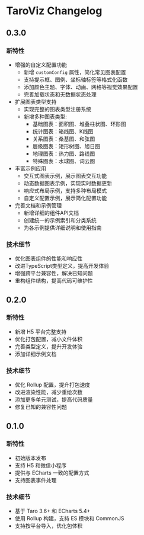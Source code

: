 # TaroViz Changelog

## 0.3.0

### 新特性
- 增强的自定义配置功能
  - 新增 `customConfig` 属性，简化常见图表配置
  - 支持提示框、图例、坐标轴标签等格式化函数
  - 添加颜色主题、字体、动画、网格等视觉效果配置
  - 完善加载状态和无数据状态处理
- 扩展图表类型支持
  - 实现完整的图表类型注册系统
  - 新增多种图表类型:
    - 基础图表：面积图、堆叠柱状图、环形图
    - 统计图表：箱线图、K线图
    - 关系图表：桑基图、和弦图
    - 层级图表：矩形树图、旭日图
    - 地理图表：热力图、路线图
    - 特殊图表：水球图、词云图
- 丰富示例应用
  - 交互式图表示例，展示图表交互功能
  - 动态数据图表示例，实现实时数据更新
  - 响应式布局示例，支持多种布局模式
  - 自定义配置示例，展示简化配置功能
- 完善文档和示例管理
  - 新增详细的组件API文档
  - 创建统一的示例索引和分类系统
  - 为各示例提供详细说明和使用指南

### 技术细节
- 优化图表组件的性能和响应性
- 改进TypeScript类型定义，提高开发体验
- 增强跨平台兼容性，解决已知问题
- 重构组件结构，提高代码可维护性

## 0.2.0

### 新特性
- 新增 H5 平台完整支持
- 优化打包配置，减小文件体积
- 完善类型定义，提升开发体验
- 添加详细示例文档

### 技术细节
- 优化 Rollup 配置，提升打包速度
- 改进渲染性能，减少重绘次数
- 添加更多单元测试，提高代码质量
- 修复已知的兼容性问题

## 0.1.0

### 新特性
- 初始版本发布
- 支持 H5 和微信小程序
- 提供与 ECharts 一致的配置方式
- 支持图表事件处理

### 技术细节

- 基于 Taro 3.6+ 和 ECharts 5.4+
- 使用 Rollup 构建，支持 ES 模块和 CommonJS
- 支持按平台导入，优化包体积
